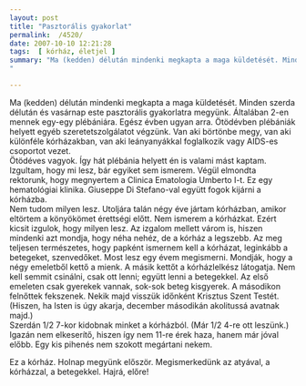 ```yaml
---
layout: post
title: "Pasztorális gyakorlat"
permalink:  /4520/ 
date: 2007-10-10 12:21:28
tags:  [ kórház, életjel ] 
summary: "Ma (kedden) délután mindenki megkapta a maga küldetését. Minden szerda délután és vasárnap este pasztorális gyakorlatra megyünk. Általában 2-en mennek egy-egy plébániára. Egész évben ugyan arra. Ötödévben plébániák helyett egyéb szeretetszolgálatot végzünk. Van aki börtönbe megy, van aki különféle kórházakban, van aki leányanyákkal foglalkozik vagy AIDS-es csoportot vezet."

---
```

Ma (kedden) délután mindenki megkapta a maga küldetését. Minden szerda délután és vasárnap este pasztorális gyakorlatra megyünk. Általában 2-en mennek egy-egy plébániára. Egész évben ugyan arra. Ötödévben plébániák helyett egyéb szeretetszolgálatot végzünk. Van aki börtönbe megy, van aki különféle kórházakban, van aki leányanyákkal foglalkozik vagy AIDS-es csoportot vezet.  
Ötödéves vagyok. Így hát plébánia helyett én is valami mást kaptam. Izgultam, hogy mi lesz, bár egyiket sem ismerem. Végül elmondta rektorunk, hogy megnyertem a Clinica Ematologia Umberto I-t. Ez egy hematológiai klinika. Giuseppe Di Stefano-val együtt fogok kijárni a kórházba.  
Nem tudom milyen lesz. Utoljára talán négy éve jártam kórházban, amikor eltörtem a könyökömet érettségi előtt. Nem ismerem a kórházkat. Ezért kicsit izgulok, hogy milyen lesz. Az izgalom mellett várom is, hiszen mindenki azt mondja, hogy néha nehéz, de a kórház a legszebb. Az meg teljesen természetes, hogy papként ismernem kell a kórházat, leginkább a betegeket, szenvedőket. Most lesz egy évem megismerni. Mondják, hogy a négy emeletből kettő a mienk. A másik kettőt a kórházlelkész látogatja. Nem kell semmit csinálni, csak ott lenni; együtt lenni a betegekkel. Az első emeleten csak gyerekek vannak, sok-sok beteg kisgyerek. A másodikon felnőttek fekszenek. Nekik majd visszük időnként Krisztus Szent Testét. (Hiszen, ha Isten is úgy akarja, december másodikán akolitussá avatnak majd.)  
Szerdán 1/2 7-kor kidobnak minket a kórházból. (Már 1/2 4-re ott leszünk.) Igazán nem elkeserítő, hiszen így nem 11-re érek haza, hanem már jóval előbb. Egy kis pihenés nem szokott megártani nekem.

Ez a kórház. Holnap megyünk először. Megismerkedünk az atyával, a kórházzal, a betegekkel. Hajrá, előre!